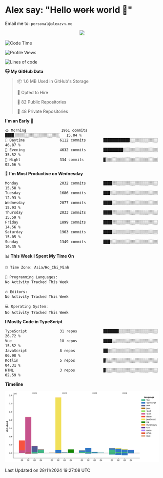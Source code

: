 # Alex say: "Hello ~~work~~ world 🐾"
Email me to: `personal@alexzvn.me`


<p align=center>
  <a href="https://skillicons.dev">
    <img src="https://skillicons.dev/icons?i=ts,js,php,nodejs,bun,vue,nuxt,react,svelte,tauri,laravel,rust,mongodb,docker,electron,redis,rabbitmq,tailwind,git,cloudflare,elysia,mysql,nginx,rollupjs,sentry,ubuntu,yarn,html,css,vite" />
  </a>
</p>

<!--START_SECTION:waka-->
![Code Time](http://img.shields.io/badge/Code%20Time-1%2C066%20hrs%2055%20mins-blue)

![Profile Views](http://img.shields.io/badge/Profile%20Views-0-blue)

![Lines of code](https://img.shields.io/badge/From%20Hello%20World%20I%27ve%20Written-3.5%20million%20lines%20of%20code-blue)

**🐱 My GitHub Data** 

> 📦 1.6 MB Used in GitHub's Storage 
 > 
> 💼 Opted to Hire
 > 
> 📜 82 Public Repositories 
 > 
> 🔑 48 Private Repositories 
 > 
**I'm an Early 🐤** 

```text
🌞 Morning                1961 commits        ████░░░░░░░░░░░░░░░░░░░░░   15.04 % 
🌆 Daytime                6112 commits        ████████████░░░░░░░░░░░░░   46.87 % 
🌃 Evening                4632 commits        █████████░░░░░░░░░░░░░░░░   35.52 % 
🌙 Night                  334 commits         █░░░░░░░░░░░░░░░░░░░░░░░░   02.56 % 
```
📅 **I'm Most Productive on Wednesday** 

```text
Monday                   2032 commits        ████░░░░░░░░░░░░░░░░░░░░░   15.58 % 
Tuesday                  1686 commits        ███░░░░░░░░░░░░░░░░░░░░░░   12.93 % 
Wednesday                2077 commits        ████░░░░░░░░░░░░░░░░░░░░░   15.93 % 
Thursday                 2033 commits        ████░░░░░░░░░░░░░░░░░░░░░   15.59 % 
Friday                   1899 commits        ████░░░░░░░░░░░░░░░░░░░░░   14.56 % 
Saturday                 1963 commits        ████░░░░░░░░░░░░░░░░░░░░░   15.05 % 
Sunday                   1349 commits        ███░░░░░░░░░░░░░░░░░░░░░░   10.35 % 
```


📊 **This Week I Spent My Time On** 

```text
🕑︎ Time Zone: Asia/Ho_Chi_Minh

💬 Programming Languages: 
No Activity Tracked This Week

🔥 Editors: 
No Activity Tracked This Week

💻 Operating System: 
No Activity Tracked This Week
```

**I Mostly Code in TypeScript** 

```text
TypeScript               31 repos            ███████░░░░░░░░░░░░░░░░░░   26.72 % 
Vue                      18 repos            ████░░░░░░░░░░░░░░░░░░░░░   15.52 % 
JavaScript               8 repos             ██░░░░░░░░░░░░░░░░░░░░░░░   06.90 % 
Kotlin                   5 repos             █░░░░░░░░░░░░░░░░░░░░░░░░   04.31 % 
HTML                     3 repos             █░░░░░░░░░░░░░░░░░░░░░░░░   02.59 % 
```



**Timeline**

![Lines of Code chart](https://raw.githubusercontent.com/alexzvn/alexzvn/main/assets/bar_graph.png)


 Last Updated on 28/11/2024 19:27:08 UTC
<!--END_SECTION:waka-->
